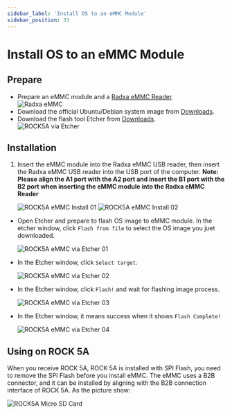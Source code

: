```yaml
---
sidebar_label: 'Install OS to an eMMC Module'
sidebar_position: 33
---
```


# Install OS to an eMMC Module

## Prepare 

- Prepare an eMMC module and a [Radxa eMMC Reader](../../../accessories/emmc_reader).  
![Radxa eMMC](/img/accessories/emmc_related_01.webp)
- Download the official Ubuntu/Debian system image from [Downloads](../downloads/official-images.md).
- Download the flash tool Etcher from [Downloads](https://www.balena.io/etcher#download-etcher).  
![ROCK5A via Etcher](/img/rock5a/rock5a-etcher.webp)

## Installation

1. Insert the eMMC module into the Radxa eMMC USB reader, then insert the Radxa eMMC USB reader into the USB port of the computer. 
    **Note: Please align the A1 port with the A2 port and insert the B1 port with the B2 port when inserting the eMMC module into the Radxa eMMC Reader**
    
    ![ROCK5A eMMC Install 01](/img/accessories/emmc-install1.webp)
    ![ROCK5A eMMC Install 02](/img/accessories/emmc-install2.webp)

- Open Etcher and prepare to flash OS image to eMMC module. In the etcher window, click `Flash from file` to select the OS image you juet downloaded.
    
    ![ROCK5A eMMC via Etcher 01](/img/rock5a/rock5a-etcher-1.webp)

- In the Etcher window, click `Select target`.

    ![ROCK5A eMMC via Etcher 02](/img/rock5a/rock5a-etcher-2.webp)

- In the Etcher window, click `Flash!` and wait for flashing image process.

    ![ROCK5A eMMC via Etcher 03](/img/rock5a/rock5a-etcher-3.webp)

- In the Etcher window, it means success when it shows `Flash Complete!`
    
    ![ROCK5A eMMC via Etcher 04](/img/rock5a/rock5a-etcher-4.webp)

## Using on ROCK 5A

When you receive ROCK 5A, ROCK 5A is installed with SPI Flash, you need to remove the SPI Flash before you install eMMC. The eMMC uses a B2B connector, and it can be installed by aligning with the B2B connection interface of ROCK 5A. As the picture show:

![ROCK5A Micro SD Card](/img/rock5a/rock5a-use-emmc.webp)  